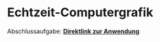 # Echtzeit-Computergrafik

Abschlussaufgabe: 
**[Direktlink zur Anwendung](https://tobias-bodmer.github.io/Echtzeit-Computergrafik/Abschluss/)**
